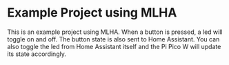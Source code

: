 # Example Project using MLHA

This is an example project using MLHA. When a button is pressed, a led will toggle on and off. The button state is also sent to Home Assistant.
You can also toggle the led from Home Assistant itself and the Pi Pico W will update its state accordingly.
